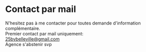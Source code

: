 # Contact par mail
N'hesitez pas à me contacter pour toutes demande d'information complémentaire.  
Premier contact par mail uniquement:  
[25bvbelleville@gmail.com ](mailto:25bvbelleville@gmail.com )  
Agence s'abstenir svp